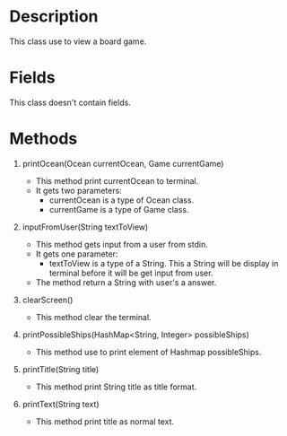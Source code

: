# Description
This class use to view a board game. 

# Fields
This class doesn't contain fields.

# Methods
1. printOcean(Ocean currentOcean, Game currentGame)
    * This method print currentOcean to terminal.
    * It gets two parameters:
        * currentOcean is a type of Ocean class.
        * currentGame is a type of Game class.
    
2. inputFromUser(String textToView)
    * This method gets input from a user from stdin.
    * It gets one parameter:
        * textToView is a type of a String. This a String will be display in terminal before it will be get input from user.
    * The method return a String with user's a answer.

3. clearScreen()
    * This method clear the terminal.

4. printPossibleShips(HashMap<String, Integer> possibleShips)
    * This method use to print element of Hashmap possibleShips.

5. printTitle(String title)
    * This method print String title as title format.
    
6. printText(String text)
    * This method print title as normal text.
    